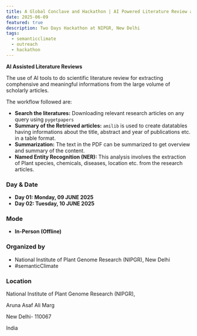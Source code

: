 ```yaml
---
title: A Global Conclave and Hackathon | AI Powered Literature Review and Research Assessment
date: 2025-06-09
featured: true
description: Two Days Hackathon at NIPGR, New Delhi
tags:
  - semanticclimate
  - outreach
  - hackathon
---
```


**AI Assisted Literature Reviews** 

The use of AI tools to do scientific literature review for extracting comphensive and meaningful informations from the large volume of scholarly articles. 

The workflow followed are:

- **Search the literatures:** Downloading relevant research articles on any query using `pygetpapers`
- **Summary of the Retrieved articles:** `amilib` is used to create datatables having informations about the title, abstract and year of publications etc. in a table format.
- **Summarization:** The text in the PDF can be summarized to get overview and summary of the content. 
- **Named Entity Recognition (NER):** This analysis involves the extraction of Plant species, chemicals, diseases, location etc. from the research articles.


### Day & Date

- **Day 01: Monday, 09 JUNE 2025**
- **Day 02: Tuesday, 10 JUNE 2025**

### Mode

- **In-Person (Offline)**

### Organized by

- National Institute of Plant Genome Research (NIPGR), New Delhi
- #semanticClimate

### Location

National Institute of Plant Genome Research (NIPGR), 

Aruna Asaf Ali Marg

New Delhi- 110067

India


